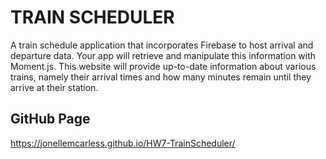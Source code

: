 # TRAIN SCHEDULER

A train schedule application that incorporates Firebase to host arrival and departure data. Your app will retrieve and manipulate this information with Moment.js. This website will provide up-to-date information about various trains, namely their arrival times and how many minutes remain until they arrive at their station.

## GitHub Page

<https://jonellemcarless.github.io/HW7-TrainScheduler/>